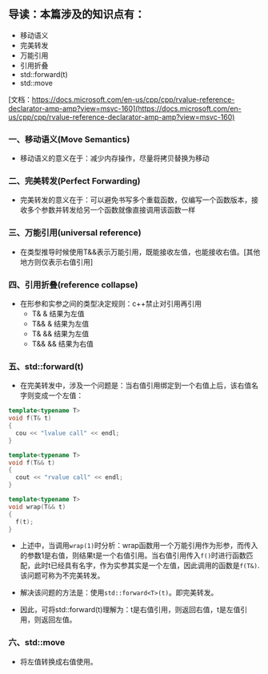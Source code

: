 ## 导读：本篇涉及的知识点有：
* 移动语义
* 完美转发
* 万能引用
* 引用折叠
* std::forward<T>(t)
* std::move

[文档：https://docs.microsoft.com/en-us/cpp/cpp/rvalue-reference-declarator-amp-amp?view=msvc-160](https://docs.microsoft.com/en-us/cpp/cpp/rvalue-reference-declarator-amp-amp?view=msvc-160)

### 一、移动语义(Move Semantics)

- 移动语义的意义在于：减少内存操作，尽量将拷贝替换为移动

### 二、完美转发(Perfect Forwarding)

- 完美转发的意义在于：可以避免书写多个重载函数，仅编写一个函数版本，接收多个参数并转发给另一个函数就像直接调用该函数一样
  
### 三、万能引用(universal reference)

- 在类型推导时候使用T&&表示万能引用，既能接收左值，也能接收右值。[其他地方则仅表示右值引用]

### 四、引用折叠(reference collapse)
  
- 在形参和实参之间的类型决定规则：c++禁止对引用再引用
    * T&  &   结果为左值
    * T&& &   结果为左值
    * T&  &&  结果为左值
    * T&& &&  结果为右值

### 五、std::forward<T>(t)

- 在完美转发中，涉及一个问题是：当右值引用绑定到一个右值上后，该右值名字则变成一个左值：
```cpp
template<typename T>
void f(T& t)
{
  cou << "lvalue call" << endl;
}

template<typename T>
void f(T&& t)
{
  cout << "rvalue call" << endl; 
}

template<typename T>
void wrap(T&& t)
{
  f(t);
}
```
- 上述中，当调用```wrap(1)```时分析：wrap函数用一个万能引用作为形参，而传入的参数1是右值，则结果t是一个右值引用。当右值引用传入```f()```时进行函数匹配，此时t已经具有名字，作为实参其实是一个左值，因此调用的函数是```f(T&)```. 该问题可称为不完美转发。

- 解决该问题的方法是：使用```std::forward<T>(t)```。即完美转发。

- 因此，可将std::forward<T>(t)理解为：t是右值引用，则返回右值，t是左值引用，则返回左值。

### 六、std::move

- 将左值转换成右值使用。




